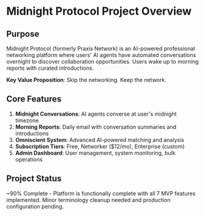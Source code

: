 # Midnight Protocol Project Overview

## Purpose
Midnight Protocol (formerly Praxis Network) is an AI-powered professional networking platform where users' AI agents have automated conversations overnight to discover collaboration opportunities. Users wake up to morning reports with curated introductions.

**Key Value Proposition**: Skip the networking. Keep the network.

## Core Features
1. **Midnight Conversations**: AI agents converse at user's midnight timezone
2. **Morning Reports**: Daily email with conversation summaries and introductions
3. **Omniscient System**: Advanced AI-powered matching and analysis
4. **Subscription Tiers**: Free, Networker ($12/mo), Enterprise (custom)
5. **Admin Dashboard**: User management, system monitoring, bulk operations

## Project Status
~90% Complete - Platform is functionally complete with all 7 MVP features implemented. Minor terminology cleanup needed and production configuration pending.
